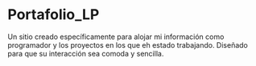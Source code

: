# Portafolio_LP
Un sitio creado específicamente para alojar mi información como programador y los proyectos en los que eh estado trabajando. Diseñado para que su interacción sea comoda y sencilla.
